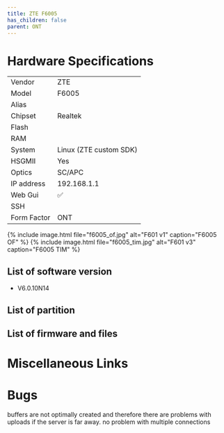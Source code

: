```yaml
---
title: ZTE F6005 
has_children: false
parent: ONT
---
```


# Hardware Specifications

|             |                        |
| ----------- | ---------------------- |
| Vendor      | ZTE                    |
| Model       | F6005                  |
| Alias       |                        |
| Chipset     | Realtek                |
| Flash       |                        |
| RAM         |                        |
| System      | Linux (ZTE custom SDK) |
| HSGMII      | Yes                    |
| Optics      | SC/APC                 |
| IP address  | 192.168.1.1            |
| Web Gui     | ✅                     |
| SSH         |                        |
| Form Factor | ONT                    |

{% include image.html file="f6005_of.jpg" alt="F601 v1" caption="F6005 OF" %}
{% include image.html file="f6005_tim.jpg" alt="F601 v3" caption="F6005 TIM" %}


## List of software version
- V6.0.10N14
## List of partition
## List of firmware and files
# Miscellaneous Links

# Bugs

buffers are not optimally created and therefore there are problems with uploads if the server is far away. no problem with multiple connections
